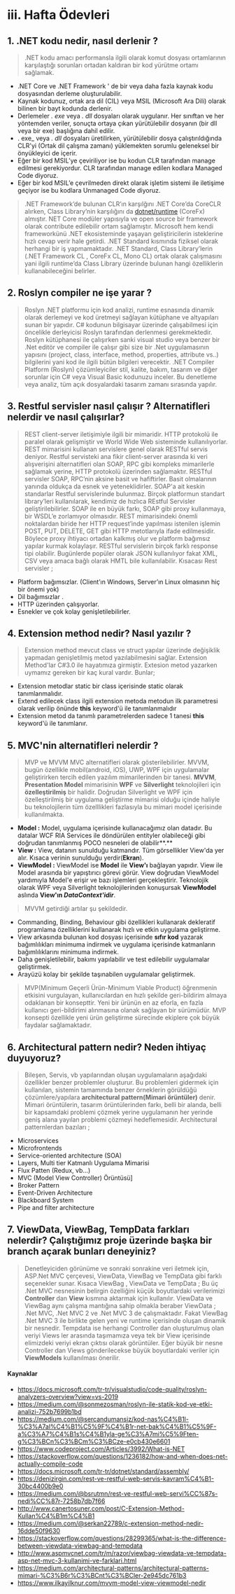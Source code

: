 ﻿

# iii. Hafta Ödevleri

## 1. .NET kodu nedir, nasıl derlenir ?
> .NET kodu amacı performansla ilgili olarak komut dosyası ortamlarının karşılaştığı sorunları ortadan kaldıran bir kod yürütme ortamı sağlamak.
- .NET Core ve .NET Framework ' de bir veya daha fazla kaynak kodu dosyasından derleme oluşturulabilir. 
- Kaynak kodunuz, ortak ara dil (CIL) veya MSIL (Microsoft Ara Dili) olarak bilinen bir bayt kodunda derlenir.
- Derlemeler _. exe_ veya _. dll_ dosyaları olarak uygulanır. Her sınıftan ve her yöntemden veriler, sonuçta ortaya çıkan yürütülebilir dosyanın (bir dll veya bir exe) başlığına dahil edilir. 
- . exe_ veya _. dll_ dosyaları üretilirken, yürütülebilir dosya çalıştırıldığında CLR'yi (Ortak dil çalışma zamanı) yüklemekten sorumlu geleneksel bir önyükleyici de içerir.
- Eğer bir kod MSIL’ye çeviriliyor ise bu kodun CLR tarafından manage edilmesi gerekiyordur. CLR tarafından manage edilen kodlara Managed Code diyoruz.
- Eğer bir kod MSIL’e çevrilmeden direkt olarak işletim sistemi ile iletişime geçiyor ise bu kodlara  Unmanaged Code diyoruz.
> .NET Framework’de bulunan CLR’ın karşılğını .NET Core’da CoreCLR alırken, Class Library’nin karşılığını da [dotnet/runtime](https://github.com/dotnet/runtime) (CoreFx) almıştır. NET Core modüler yapısıyla ve open source bir framework olarak contribute edilebilir ortam sağlamıştır. Microsoft hem kendi frameworkünü .NET ekosisteminde yaşayan geliştiricilerin isteklerine hızlı cevap verir hale getirdi. 
> .NET Standard kısmında fiziksel olarak herhangi bir iş yapmamaktadır. .NET Standard, Class Library’lerin (.NET Framework CL , CoreFx CL, Mono CL) ortak olarak çalışmasını yani ilgili runtime’da Class Library üzerinde bulunan hangi özelliklerin kullanabileceğini belirler.

## 2. Roslyn compiler ne işe yarar ?
> Roslyn .NET platformu için kod analizi, runtime esnasında dinamik olarak derlemeyi ve kod üretmeyi sağlayan kütüphane ve altyapıları sunan bir yapıdır. C# kodunun bilgisayar üzerinde çalışabilmesi için öncelikle derleyicisi Roslyn tarafından derlenmesi gerekmektedir. Roslyn  kütüphanesi ile çalışırken sanki visual studio veya benzer bir .Net editör ve compiler ile çalışır gibi size bir .Net uygulamasının yapısını (project, class, interface, method, properties, attribute vs..) bilgilerini yani kod ile ilgili bütün bilgileri verecektir. .NET Compiler Platform (Roslyn) çözümleyiciler stil, kalite, bakım, tasarım ve diğer sorunlar için C# veya Visual Basic kodunuzu inceler.  Bu denetleme veya analiz, tüm açık dosyalardaki tasarım zamanı sırasında yapılır.
## 3. Restful servisler nasıl çalışır ? Alternatifleri nelerdir ve nasıl çalışırlar?
> REST client-server iletişimiyle ilgili bir mimaridir. HTTP protokolü ile paralel olarak gelişmiştir ve World Wide Web sisteminde kullanılıyorlar. REST mimarisini kullanan servislere genel olarak RESTful servis deniyor. 
> Restful servisteki ana fikir client-server arasında ki veri alışverişini alternatifleri olan SOAP, RPC gibi kompleks mimarilerle sağlamak yerine, HTTP protokolü üzerinden sağlamaktır. RESTful servisler SOAP, RPC’nin aksine basit ve hafiftirler. Basit olmalarının yanında oldukça da esnek ve yeteneklidirler. SOAP'a ait keskin standarlar Restful servislerinde bulunmaz. Birçok platformun standart library’leri kullanılarak, kendimiz de hızlıca REstful Servisler geliştirilebilirler. 
> SOAP ile en büyük farkı, SOAP gibi proxy kullanmaya, bir WSDL’e zorlamıyor olmasıdır. REST mimarisindeki önemli noktalardan biride her HTTP request’inde yapılması istenilen işlemin POST, PUT, DELETE, GET gibi HTTP metotlarıyla ifade edilmesidir.  Böylece proxy ihtiyacı ortadan kalkmış olur ve platform bağımsız yapılar kurmak kolaylaşır. 
> RESTful servislerin birçok farklı response tipi olabilir. Bugünlerde popüler olarak JSON kullanılıyor fakat XML, CSV veya amaca bağlı olarak HMTL bile kullanılabilir.
> Kısacası Rest servisler ;
-   Platform bağımsızlar. (Client’ın Windows, Server’ın Linux olmasının hiç bir önemi yok)
-   Dil bağımsızlar .
-   HTTP üzerinden çalışıyorlar.
-   Esnekler ve çok kolay genişletilebilirler.
## 4. Extension method nedir? Nasıl yazılır ?
> Extension method mevcut class ve struct yapılar üzerinde değişiklik yapmadan genişletilmiş metod yazılabilmesini sağlar. Extension Method'lar C#3.0 ile hayatımıza girmiştir.
> Extesion metod yazarken uymamız gereken bir kaç kural vardır. Bunlar;
-   Extension metodlar static bir class içerisinde static olarak tanımlanmalıdır.
-   Extend edilecek class ilgili extension metoda metodun ilk parametresi olarak verilip önünde  **this**  keyword'ü ile tanımlanmalıdır
-   Extension metod da tanımlı parametrelerden sadece 1 tanesi  **this**  keyword'ü ile tanımlanır.
## 5. MVC'nin alternatifleri nelerdir ?
> MVP ve MVVM MVC alternatifleri olarak gösterilebilirler. MVVM, bugün özellikle mobil(android, iOS), UWP, WPF için uygulamalar geliştirirken tercih edilen yazılım mimarilerinden bir tanesi. **MVVM**, **Presentation Model** mimarisinin **WPF** ve **Silverlight** teknolojileri için **özelleştirilmiş** bir halidir. Doğrudan Silverlight ve WPF için özelleştirilmiş bir uygulama geliştirme mimarisi olduğu içinde haliyle bu teknolojilerin tüm özelllikleri fazlasıyla bu mimari model içerisinde kullanılmakta.
- **Model :** Model, uygulama içerisinde kullanacağımız olan datadır. Bu datalar WCF RIA Services ile döndürülen entityler olabileceği gibi doğrudan tanımlanmış POCO nesneleri de olabilir**.**
- **View :** View, datanın sunulduğu katmandır. Tüm görsellikler View'da yer alır. Kısaca verinin sunulduğu yerdir(**Ekran**).
- **ViewModel :** ViewModel ise  **Model** ile  **View'ı** bağlayan yapıdır. View ile Model arasında bir yapıştırıcı görevi görür. View doğrudan ViewModel yardımıyla Model'e erişir ve bazı işlemleri gerçekleştirir. Teknolojik olarak WPF veya Silverlight teknolojilerinden konuşursak  **ViewModel** aslında  **View'ın  _DataContext'idir_**.
> MVVM getirdiği artılar şu şekildedir. 
- Commanding, Binding, Behaviour gibi özellikleri kullanarak dekleratif programlama özelliklerini kullanarak hızlı ve etkin uygulama geliştirme.
-   View arkasında bulunan kod dosyası içerisinde  **sıfır kod**  yazarak bağımlılıkları minimuma indirmek ve uygulama içerisinde katmanların bağımlılıklarını minimuma indirmek.
-   Daha genişletilebilir, bakımı yapılabilir ve test edilebilir uygulamalar geliştirmek.
-   Arayüzü kolay bir şekilde taşınabilen uygulamalar geliştirmek.
> MVP(Minimum Geçerli Ürün-Minimum Viable Product) öğrenmenin etkisini vurgulayan, kullanıcılardan en hızlı şekilde geri-bildirim almaya odaklanan bir konsepttir. Yeni bir ürünün en az eforla, en fazla kullanıcı geri-bildirimi alınmasına olanak sağlayan bir sürümüdür. MVP konsepti özellikle yeni ürün geliştirme sürecinde ekiplere çok büyük faydalar sağlamaktadır.
## 6. Architectural pattern nedir? Neden ihtiyaç duyuyoruz?
> Bileşen, Servis, vb yapılarından oluşan uygulamaların aşağıdaki özellikler benzer problemler oluşturur. Bu problemleri gidermek için kullanılan, sistemin tamamında benzer örneklerin görüldüğü çözümlere/yapılara **architectural pattern(Mimari örüntüler)** denir.
> Mimari örüntülerin, tasarım örüntülerinden farkı, belli bir alanda, belli bir kapsamdaki problemi çözmek yerine uygulamanın her yerinde geniş alana yayılan problemi çözmeyi hedeflemesidir.
> Architectural patternlerdan bazıları ;
 -   Microservices
-   Microfrontends
-   Service-oriented architecture (SOA)
-   Layers, Multi tier Katmanlı Uygulama Mimarisi
-   Flux Patten (Redux, vb…)
-   MVC (Model View Controller) Örüntüsü]
-   Broker Pattern
-   Event-Driven Architecture
-   Blackboard System
-   Pipe and filter architecture

> 
## 7. ViewData, ViewBag, TempData farkları nelerdir? Çalıştığımız proje üzerinde başka bir branch açarak bunları deneyiniz?
> Denetleyiciden görünüme ve sonraki sonrakine veri iletmek için, ASP.Net MVC çerçevesi, ViewData, ViewBag ve TempData gibi farklı seçenekler sunar.
> Kısaca ViewBag , ViewData ve TempData ; Bu üç .Net MVC nesnesinin belirgin özelliğini küçük boyutlardaki verilerimizi **Controller** dan **View** kısmına aktarmak için kullanılır.
> ViewData ve ViewBag aynı çalışma mantığına sahip olmakla beraber ViewData ; .Net MVC, .Net MVC 2 ve .Net MVC 3 de çalışmaktadır. Fakat ViewBag .Net MVC 3 ile birlikte gelen yeni ve runtime içerisinde oluşan dinamik bir nesnedir. 
> Tempdata ise herhangi Controller dan oluşturulmuş olan veriyi Views ler arasında taşımamıza veya tek bir View içerisinde elimizdeki veriyi ekran çıktısı olarak görüntüler.
> Eğer büyük bir nesne Controller dan Views gönderilecekse büyük boyutlardaki veriler için **ViewModels** kullanılması önerilir.

#### Kaynaklar 
- https://docs.microsoft.com/tr-tr/visualstudio/code-quality/roslyn-analyzers-overview?view=vs-2019
- https://medium.com/@sonmezosman/roslyn-ile-statik-kod-ve-etki-analizi-752b7699b1bd
- https://medium.com/@sercandumansiz/kod-nas%C4%B1l-%C3%A7al%C4%B1%C5%9F%C4%B1r-net-bak%C4%B1%C5%9F-a%C3%A7%C4%B1s%C4%B1yla-ge%C3%A7mi%C5%9Ften-g%C3%BCn%C3%BCm%C3%BCze-e0cb430e6601
- https://www.codeproject.com/Articles/3992/What-is-NET
- https://stackoverflow.com/questions/1236182/how-and-when-does-net-actually-compile-code
- https://docs.microsoft.com/tr-tr/dotnet/standard/assembly/
- https://denizirgin.com/rest-ve-restful-web-servis-kavram%C4%B1-30bc4400b9e0
- https://medium.com/@bsrutmn/rest-ve-restful-web-servi%CC%87s-nedi%CC%87r-7258b7db7f66
- http://www.canertosuner.com/post/C-Extension-Method-Kullan%C4%B1m%C4%B1
- https://medium.com/@serkan22789/c-extension-method-nedir-16dde50f9630
- https://stackoverflow.com/questions/28299365/what-is-the-difference-between-viewdata-viewbag-and-tempdata
- http://www.aspmvcnet.com/tr/m/razor/viewbag-viewdata-ve-tempdata-asp-net-mvc-3-kullanimi-ve-farklari.html
- https://medium.com/architectural-patterns/architectural-patterns-mimari-%C3%B6r%C3%BCnt%C3%BCler-2e945dc761b3
- https://www.ilkayilknur.com/mvvm-model-view-viewmodel-nedir

